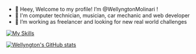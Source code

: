 - 👋 Heey, Welcome to my profile! I’m @WellyngtonMolinari !
- 👀 I'm computer technician, musician, car mechanic and web developer
- 💞️ I’m working as freelancer and looking for new real world challenges

[![My Skills](https://skillicons.dev/icons?i=laravel,php,js,mysql,html,css,bootstrap,aws,linux,unity,blender)](https://skillicons.dev)

[![Wellyngton's GitHub stats](https://github-readme-stats.vercel.app/api?username=WellyngtonMolinari)](https://github.com/anuraghazra/github-readme-stats)